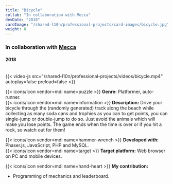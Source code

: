 ```yaml
---
title: "Bicycle"
collab: "In collaboration with Mecca"
devDate: "2018"
cardImage: "/shared-l10n/professional-projects/card-images/bicycle.jpg"
weight: 8
---
```


### In collaboration with [Mecca](https://meccanimation.com/)
#### 2018
\
{{< video-js src="/shared-l10n/professional-projects/videos/bicycle.mp4" autoplay=false preload=false >}}

{{< icons/icon vendor=mdi name=puzzle >}} **Genre:** Platformer, auto-runner.\
{{< icons/icon vendor=mdi name=information >}} **Description:**
Drive your bicycle through the (randomly generated) track along the beach while collecting as many soda cans and trophies as you can to get points, you can single-jump or double-jump to do so.
Just avoid the animals which will make you lose points.
The game ends when the time is over or if you hit a rock, so watch out for them!

{{< icons/icon vendor=mdi name=hammer-wrench >}} **Developed with:** Phaser.js, JavaScript, PHP and MySQL.\
{{< icons/icon vendor=mdi name=target >}} **Target platform:** Web browser on PC and mobile devices.

{{< icons/icon vendor=mdi name=hand-heart >}} **My contribution:**
* Programming of mechanics and leaderboard.
